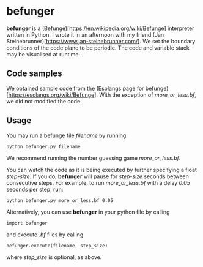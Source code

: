 # befunger
**befunger** is a (Befunge)[https://en.wikipedia.org/wiki/Befunge] interpreter written in Python.
I wrote it in an afternoon with my friend (Jan Steinebrunner)[https://www.jan-steinebrunner.com/].
We set the boundary conditions of the code plane to be periodic.
The code and variable stack may be visualised at runtime.

## Code samples
We obtained sample code from the (Esolangs page for befunge)[https://esolangs.org/wiki/Befunge]. With the exception of *more_or_less.bf*, we did not modified the code.

## Usage
You may run a befunge file *filename*
by running:
```
python befunger.py filename
```
We recommend running the number guessing game *more_or_less.bf*.

You can watch the code as it is being executed by further specifying a float *step-size*. If you do, **befunger** will pause for *step-size* seconds between consecutive steps. For example, to run *more_or_less.bf* with a delay *0.05* seconds per step, run:
```
python befunger.py more_or_less.bf 0.05
```

Alternatively, you can use **befunger** in your python file 
by calling
```
import befunger
```
and execute *.bf* files by calling 
```
befunger.execute(filename, step_size)
```
where *step_size* is optional, as above.
